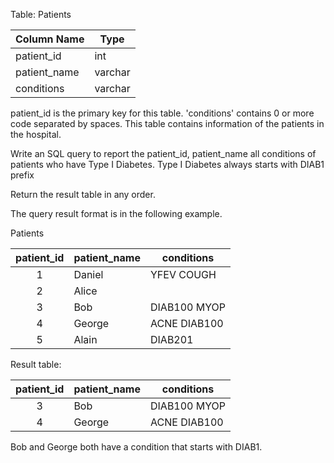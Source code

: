 Table: Patients


| Column Name  | Type    |
|--------------|---------|
| patient_id   | int     |
| patient_name | varchar |
| conditions   | varchar |

patient_id is the primary key for this table.
'conditions' contains 0 or more code separated by spaces. 
This table contains information of the patients in the hospital.
 
Write an SQL query to report the patient_id, patient_name all conditions of patients who have Type I Diabetes. Type I Diabetes always starts with DIAB1 prefix

Return the result table in any order.

The query result format is in the following example.

Patients

| patient_id | patient_name | conditions   |
|:----------:|--------------| -----------  |
| 1          | Daniel       | YFEV COUGH   |
| 2          | Alice        |              |
| 3          | Bob          | DIAB100 MYOP |
| 4          | George       | ACNE DIAB100 |
| 5          | Alain        | DIAB201      |


Result table:

| patient_id | patient_name | conditions   |
|:----------:|--------------| -----------  |
| 3          | Bob          | DIAB100 MYOP |
| 4          | George       | ACNE DIAB100 | 

Bob and George both have a condition that starts with DIAB1.